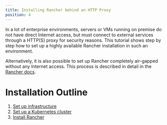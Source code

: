 ```yaml
---
title: Installing Rancher behind an HTTP Proxy
position: 4
---
```


In a lot of enterprise environments, servers or VMs running on premise do not have direct Internet access, but must connect to external services through a HTTP(S) proxy for security reasons. This tutorial shows step by step how to set up a highly available Rancher installation in such an environment.

Alternatively, it is also possible to set up Rancher completely air-gapped without any Internet access. This process is described in detail in the [Rancher docs](https://rancher.com/docs/rancher/v2.6/en/installation/other-installation-methods/air-gap/).

# Installation Outline

1. [Set up infrastructure](https://rancher.com/docs/rancher/v2.6/en/installation/other-installation-methods/behind-proxy/prepare-nodes/)
2. [Set up a Kubernetes cluster](https://rancher.com/docs/rancher/v2.6/en/installation/other-installation-methods/behind-proxy/launch-kubernetes/)
3. [Install Rancher](https://rancher.com/docs/rancher/v2.6/en/installation/other-installation-methods/behind-proxy/install-rancher/)
